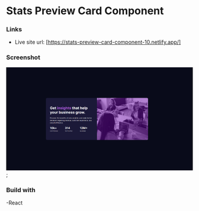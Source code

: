 # Stats Preview Card Component

### Links

- Live site url: [https://stats-preview-card-component-10.netlify.app/]

### Screenshot

![](screenshot/Screenshot.png);

### Build with

-React
